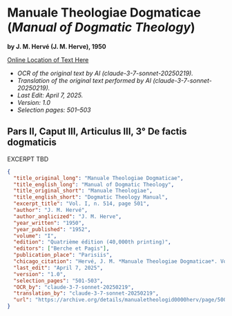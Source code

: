 # Manuale Theologiae Dogmaticae (*Manual of Dogmatic Theology*)

**by J. M. Hervé (J. M. Herve), 1950**

[Online Location of Text Here](https://archive.org/details/manualetheologid0000herv/page/500/mode/2up?view=theater)

- *OCR of the original text by AI (claude-3-7-sonnet-20250219).*
- *Translation of the original text performed by AI (claude-3-7-sonnet-20250219).*
- *Last Edit: April 7, 2025.*
- *Version: 1.0*
- *Selection pages: 501–503*

## Pars II, Caput III, Articulus III, 3° De factis dogmaticis

EXCERPT TBD

```json
{
  "title_original_long": "Manuale Theologiae Dogmaticae",
  "title_english_long": "Manual of Dogmatic Theology",
  "title_original_short": "Manuale Theologiae",
  "title_english_short": "Dogmatic Theology Manual",
  "excerpt_title": "Vol. I, n. 514, page 501",
  "author": "J. M. Hervé",
  "author_anglicized": "J. M. Herve",
  "year_written": "1950",
  "year_published": "1952",
  "volume": "I",
  "edition": "Quatrième édition (40,000th printing)",
  "editors": ["Berche et Pagis"],
  "publication_place": "Parisiis",
  "chicago_citation": "Hervé, J. M. *Manuale Theologiae Dogmaticae*. Vol. I. Parisiis: Berche et Pagis, 1952.",
  "last_edit": "April 7, 2025",
  "version": "1.0",
  "selection_pages": "501-503",
  "OCR_by": "claude-3-7-sonnet-20250219",
  "translation_by": "claude-3-7-sonnet-20250219",
  "url": "https://archive.org/details/manualetheologid0000herv/page/500/mode/2up?view=theater"
}
```
